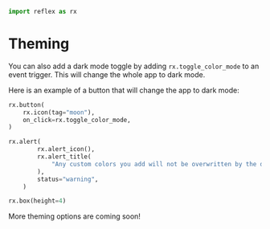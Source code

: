 ```python exec
import reflex as rx
```

# Theming

You can also add a dark mode toggle by adding `rx.toggle_color_mode` to an event trigger. This will change the whole app to dark mode.

Here is an example of a button that will change the app to dark mode:

```python
rx.button(
    rx.icon(tag="moon"),
    on_click=rx.toggle_color_mode,
)
```

```python eval
rx.alert(
        rx.alert_icon(),
        rx.alert_title(
            "Any custom colors you add will not be overwritten by the dark mode toggle."
        ),
        status="warning",
    )
```
```python eval
rx.box(height=4)
```

More theming options are coming soon!